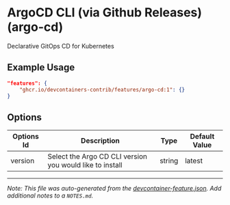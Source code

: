 

# ArgoCD CLI (via Github Releases) (argo-cd)

Declarative GitOps CD for Kubernetes

## Example Usage

```json
"features": {
    "ghcr.io/devcontainers-contrib/features/argo-cd:1": {}
}
```

## Options

| Options Id | Description | Type | Default Value |
|-----|-----|-----|-----|
| version | Select the Argo CD CLI version you would like to install | string | latest |



---

_Note: This file was auto-generated from the [devcontainer-feature.json](https://github.com/devcontainers-contrib/features/blob/main/src/argo-cd/devcontainer-feature.json).  Add additional notes to a `NOTES.md`._
